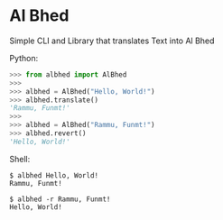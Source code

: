 # Al Bhed

Simple CLI and Library that translates Text into Al Bhed

Python:
```python
>>> from albhed import AlBhed
>>>
>>> albhed = AlBhed("Hello, World!")
>>> albhed.translate()
'Rammu, Funmt!'
>>>
>>> albhed = AlBhed("Rammu, Funmt!")
>>> albhed.revert()
'Hello, World!'
```

Shell:
```shell
$ albhed Hello, World!
Rammu, Funmt!

$ albhed -r Rammu, Funmt!
Hello, World!
```
